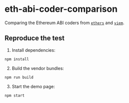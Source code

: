 # eth-abi-coder-comparison

Comparing the Ethereum ABI coders from [`ethers`](https://ethers.org/) and [`viem`](https://viem.sh/).

## Reproduce the test

1. Install dependencies:

```
npm install
```

2. Build the vendor bundles:

```
npm run build
```

3. Start the demo page:

```
npm start
```
